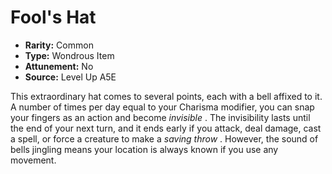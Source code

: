 
# Fool's Hat

* **Rarity:** Common
* **Type:** Wondrous Item
* **Attunement:** No
* **Source:** Level Up A5E


This extraordinary hat comes to several points, each with a bell affixed to it. A number of times per day equal to your Charisma modifier, you can snap your fingers as an action and become _invisible_ . The invisibility lasts until the end of your next turn, and it ends early if you attack, deal damage, cast a spell, or force a creature to make a _saving throw_ . However, the sound of bells jingling means your location is always known if you use any movement.
